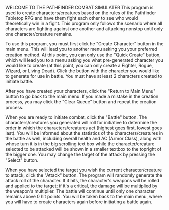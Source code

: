 WELCOME TO THE PATHFINDER COMBAT SIMULATER
This program is used to create characters/creatures based on the rules of the Pathfinder Tabletop RPG and have them fight each other to see who
would theoretically win in a fight.  This program only follows the scenario where all characters are fighting against one another
and attacking nonstop until only one character/creature remains.

To use this program, you must first click he "Create Character" button in the main menu.  This will lead you to another menu asking you
your preferred creation method.  At this point, you can only use the "Quick Create" button, which will lead you to a menu asking you what
pre-generated character you would like to create (at this point, you can only create a Fighter, Rogue, Wizard, or Living Dead).
Click the button with the character you would like to generate for use in battle.  You must have at least 2 characters created to
initiate battle.

After you have created your characters, click the "Return to Main Menu" button to go back to the main menu.  If you made a mistake in the
creation process, you may click the "Clear Queue" button and repeat the creation process.

When you are ready to initiate combat, click the "Battle" button.  The characters/creatures you generated will roll for initiative to determine
the order in which the characters/creatures act (highest goes first, lowest goes last).  You will be informed about the
statistics of the characters/creatures in the battle as well, including overall health and AC (Armor Class), along with whose turn it is in the
big scrolling text box while the character/creature selected to be attacked will be shown in a smaller textbox to the topright of the bigger
one.  You may change the target of the attack by pressing the "Select" button.

When you have selected the target you wish the current character/creature to attack, click the "Attack" button.  The program will randomly
generate the attack roll of the character.  If it hits, the character's weapons will be rolled and applied to the target; if it's a critical,
the damage will be multiplied by the weapon's multiplier. The battle will continue until only one character remains above 0 hit points.
You will be taken back to the main menu, where you will have to create characters again before initiating a battle again.
